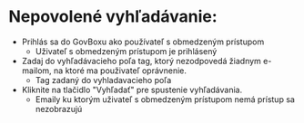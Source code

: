 # Nepovolené vyhľadávanie:
- Prihlás sa do GovBoxu ako používateľ s obmedzeným prístupom
  - Uživateľ s obmedzeným prístupom je prihlásený
- Zadaj do vyhľadávacieho poľa tag, ktorý nezodpovedá žiadnym e-mailom, na ktoré ma použivateľ oprávnenie.
  - Tag zadaný do vyhladavacieho poľa
- Kliknite na tlačidlo "Vyhľadať" pre spustenie vyhľadávania.
  - Emaily ku ktorým uživateľ s obmedzeným prístupom nemá prístup sa nezobrazujú